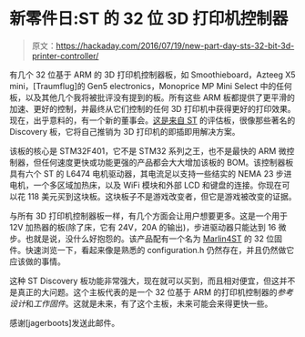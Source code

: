 # 新零件日:ST 的 32 位 3D 打印机控制器

> 原文：<https://hackaday.com/2016/07/19/new-part-day-sts-32-bit-3d-printer-controller/>

有几个 32 位基于 ARM 的 3D 打印机控制器板，如 Smoothieboard，Azteeg X5 mini，[Traumflug]的 Gen5 electronics，Monoprice MP Mini Select 中的任何板，以及其他几个我将被批评没有提到的板。所有这些 ARM 板都提供了更平滑的加速、更好的控制，并最终从它们控制的任何 3D 打印机中获得更好的打印效果。现在，出乎意料的，有一个新的董事会。[这是来自 ST](http://www.st.com/content/st_com/en/products/evaluation-tools/solution-evaluation-tools/computer-and-peripherals-solution-eval-boards/steval-3dp001v1.html) 的评估板，很像那些著名的 Discovery 板，它将自己推销为 3D 打印机的即插即用解决方案。

该板的核心是 STM32F401，它不是 STM32 系列之王，也不是最快的 ARM 微控制器，但任何速度更快或功能更强的产品都会大大增加该板的 BOM。该控制器板具有六个 ST 的 L6474 电机驱动器，其电流足以支持一些结实的 NEMA 23 步进电机，一个多区域加热床，以及 WiFi 模块和外部 LCD 和键盘的连接。你现在可以花 118 美元买到这块板。这块板子不是游戏改变者，但它是游戏被改变的证据。

与所有 3D 打印机控制器板一样，有几个方面会让用户想要更多。这是一个用于 12V 加热器的板(除了床，它有 24V，20A 的输出)，步进驱动器只能达到 16 微步。也就是说，没什么好抱怨的。该产品配有一个名为 [Marlin4ST](https://github.com/St3dPrinter/Marlin4ST) 的 32 位固件。快速浏览一下，看起来像是熟悉的 configuration.h 仍然存在，并且仍然做它应该做的事情。

这种 ST Discovery 板功能非常强大，现在就可以买到，而且相对便宜，但这并不是真正的大问题。这个主板代表的是一个 32 位基于 ARM 的打印机控制器的*参考设计*和*工作固件*。这就是未来，有了这个主板，未来可能会来得更快一些。

感谢[jagerboots]发送此邮件。